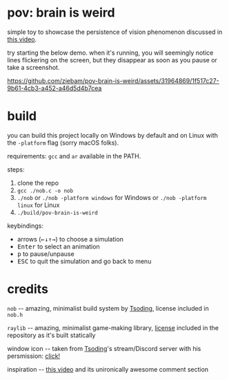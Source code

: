 # pov: brain is weird

simple toy to showcase the persistence of vision phenomenon discussed in [this video](https://www.youtube.com/watch?v=TdTMeNXCnTs).

try starting the below demo. when it's running, you will seemingly notice lines flickering on the screen, but they disappear as soon as you pause or take a screenshot.

https://github.com/ziebam/pov-brain-is-weird/assets/31964869/1f517c27-9b61-4cb3-a452-a46d5d4b7cea

# build

you can build this project locally on Windows by default and on Linux with the `-platform` flag (sorry macOS folks).

requirements: `gcc` and `ar` available in the PATH.

steps:

1. clone the repo
2. `gcc ./nob.c -o nob`
3. `./nob` or `./nob -platform windows` for Windows or `./nob -platform linux` for Linux
4. `./build/pov-brain-is-weird`

keybindings:

- arrows (<kbd>←</kbd><kbd>↓</kbd><kbd>↑</kbd><kbd>→</kbd>) to choose a simulation
- <kbd>Enter</kbd> to select an animation
- <kbd>p</kbd> to pause/unpause
- <kbd>ESC</kbd> to quit the simulation and go back to menu

# credits

`nob` -- amazing, minimalist build system by [Tsoding](https://github.com/tsoding), license included in `nob.h`

`raylib` -- amazing, minimalist game-making library, [license](./raylib/raylib-5.0/LICENSE) included in the repository as it's built statically

window icon -- taken from [Tsoding](https://github.com/tsoding)'s stream/Discord server with his persmission: [click!](https://twitchemotes.com/channels/110240192)

inspiration -- [this video](https://www.youtube.com/watch?v=TdTMeNXCnTs) and its unironically awesome comment section
